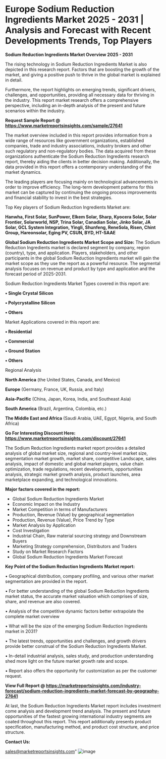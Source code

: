 # Europe Sodium Reduction Ingredients Market 2025 - 2031 | Analysis and Forecast with Recent Developments Trends, Top Players

<Strong> Sodium Reduction Ingredients Market Overview 2025 - 2031</strong>

The rising technology in Sodium Reduction Ingredients Market is also depicted in this research report. Factors that are boosting the growth of the market, and giving a positive push to thrive in the global market is explained in detail.

Furthermore, the report highlights on emerging trends, significant drivers, challenges, and opportunities, providing all necessary data for thriving in the industry. This report market research offers a comprehensive perspective, including an in-depth analysis of the present and future scenarios within the industry.

<strong>Request Sample Report @ <a href=https://www.marketreportsinsights.com/sample/27641>https://www.marketreportsinsights.com/sample/27641</a></strong>

The market overview included in this report provides information from a wide range of resources like government organizations, established companies, trade and industry associations, industry brokers and other such regulatory and non-regulatory bodies. The data acquired from these organizations authenticate the Sodium Reduction Ingredients research report, thereby aiding the clients in better decision making. Additionally, the data provided in this report offers a contemporary understanding of the market dynamics.

The leading players are focusing mainly on technological advancements in order to improve efficiency. The long-term development patterns for this market can be captured by continuing the ongoing process improvements and financial stability to invest in the best strategies.

Top Key players of Sodium Reduction Ingredients Market are:

<strong>Hanwha, First Solar, SunPower, Elkem Solar, Sharp, Kyocera Solar, Solar Frontier, Solarworld, NSP, Trina Solar, Canadian Solar, Jinko Solar, JA Solar, GCL System Integration, Yingli, Shunfeng, ReneSola, Risen, Chint Group, Hareonsolar, Eging PV, CSUN, BYD, HT-SAAE</strong>

<strong><b>Global Sodium Reduction Ingredients Market Scope and Size:</b></strong>
The Sodium Reduction Ingredients market is declared segment by company, region (country), type, and application. Players, stakeholders, and other participants in the global Sodium Reduction Ingredients market will gain the market scope as they use the report as a powerful resource. The segmental analysis focuses on revenue and product by type and application and the forecast period of 2025-2031.

Sodium Reduction Ingredients Market Types covered in this report are:

<strong>• Single Crystal Silicon

• Polycrystalline Silicon

• Others</strong>

Market Applications covered in this report are:

<strong>• Residential

• Commercial

• Ground Station

• Others</strong> 

Regional Analysis

<strong>North America</strong> (the United States, Canada, and Mexico)

<strong>Europe</strong> (Germany, France, UK, Russia, and Italy)

<strong>Asia-Pacific</strong> (China, Japan, Korea, India, and Southeast Asia)

<strong>South America</strong> (Brazil, Argentina, Colombia, etc.)

<strong>The Middle East and Africa</strong> (Saudi Arabia, UAE, Egypt, Nigeria, and South Africa)

<strong>Go For Interesting Discount Here: <a href=https://www.marketreportsinsights.com/discount/27641>https://www.marketreportsinsights.com/discount/27641</a></strong>

The Sodium Reduction Ingredients market report provides a detailed analysis of global market size, regional and country-level market size, segmentation market growth, market share, competitive Landscape, sales analysis, impact of domestic and global market players, value chain optimization, trade regulations, recent developments, opportunities analysis, strategic market growth analysis, product launches, area marketplace expanding, and technological innovations.

<strong><b>Major factors covered in the report:</b></strong>
<ul>
  <li>Global Sodium Reduction Ingredients Market </li>
  <li>Economic Impact on the Industry</li>
  <li>Market Competition in terms of Manufacturers</li>
  <li>Production, Revenue (Value) by geographical segmentation</li>
  <li>Production, Revenue (Value), Price Trend by Type</li>
  <li>Market Analysis by Application</li>
  <li>Cost Investigation</li>
  <li>Industrial Chain, Raw material sourcing strategy and Downstream Buyers</li>
  <li>Marketing Strategy comprehension, Distributors and Traders</li>
  <li>Study on Market Research Factors</li>
  <li>Global Sodium Reduction Ingredients Market Forecast</li>
</ul>

<strong><b>Key Point of the Sodium Reduction Ingredients Market report:</b></strong>

• Geographical distribution, company profiling, and various other market segmentation are provided in the report.

• For better understanding of the global Sodium Reduction Ingredients market status, the accurate market valuation which comprises of size, share, and revenue are also covered.

• Analysis of the competitive dynamic factors better extrapolate the complete market overview

• What will be the size of the emerging Sodium Reduction Ingredients market in 2031?

• The latest trends, opportunities and challenges, and growth drivers provide better construal of the Sodium Reduction Ingredients Market.

• In-detail industrial analysis, sales study, and production understanding shed more light on the future market growth rate and scope.

• Report also offers the opportunity for customization as per the customer request.

<strong><b>View Full Report @ <a href=https://marketreportsinsights.com/industry-forecast/sodium-reduction-ingredients-market-forecast-by-geography-27641>https://marketreportsinsights.com/industry-forecast/sodium-reduction-ingredients-market-forecast-by-geography-27641</a></b></strong>


At last, the Sodium Reduction Ingredients Market report includes investment come analysis and development trend analysis. The present and future opportunities of the fastest growing international industry segments are coated throughout this report. This report additionally presents product specification, manufacturing method, and product cost structure, and price structure.

<strong>Contact Us:</strong>

sales@marketreportsinsights.com"
![image](https://github.com/user-attachments/assets/9658104f-e3d4-4b54-b6be-0b5dd1a0bbe1)

